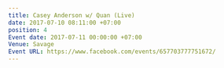 ```yaml
---
title: Casey Anderson w/ Quan (Live)
date: 2017-07-10 08:11:00 +07:00
position: 4
Event date: 2017-07-11 00:00:00 +07:00
Venue: Savage
Event URL: https://www.facebook.com/events/657703777751672/
---
```


